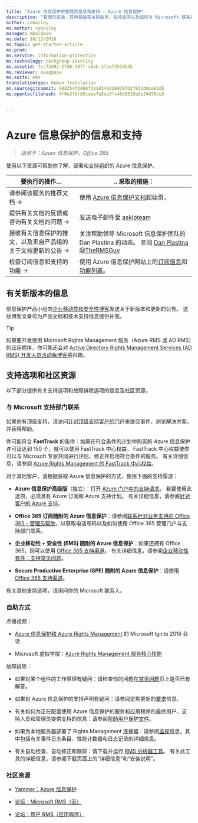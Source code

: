 ```yaml
---
title: "Azure 信息保护的管理员信息和支持 | Azure 信息保护"
description: "管理员资源，其中包括有关新版本、支持选项以及如何与 Microsoft 联系以报告问题的信息。"
author: cabailey
ms.author: cabailey
manager: mbaldwin
ms.date: 10/13/2016
ms.topic: get-started-article
ms.prod: 
ms.service: information-protection
ms.technology: techgroup-identity
ms.assetid: 7cc73d92-27d6-49ff-a8ab-2fae73519b4b
ms.reviewer: esaggese
ms.suite: ems
translationtype: Human Translation
ms.sourcegitcommit: 9d8354f2d68f211d349226970fd2f83dd0ce810b
ms.openlocfilehash: 4f0e3fbfd5caee7a5ea3fc40d8519a5e34d78cb5


---
```


# <a name="information-and-support-for-azure-information-protection"></a>Azure 信息保护的信息和支持

>*适用于：Azure 信息保护、Office 365*

使用以下资源可帮助你了解、部署和支持组织的 Azure 信息保护。

|要执行的操作…|.. 采取的措施：|
|----------------|---------------|
|请参阅该服务的推荐文档 →|使用 [Azure 信息保护文档](https://docs.microsoft.com/information-protection/)起始页。|
|提供有关文档的反馈或咨询有关文档的问题 →|发送电子邮件至 [askipteam](mailto:%20askipteam@microsoft.com?subject=Documentation%20feedback)|
|接收有关信息保护的推文，以及来自产品组的关于文档更新的公告 →|关注帮助领导 Microsoft 信息保护团队的 Dan Plastina 的动态。 参阅 [Dan Plastina @TheRMSGuy](https://twitter.com/TheRMSGuy)|
|检查订阅信息和支持的功能 →|使用 Azure 信息保护网站上的[订阅信息](https://www.microsoft.com/en-us/cloud-platform/azure-information-protection-pricing)和[功能列表](https://www.microsoft.com/en-us/cloud-platform/azure-information-protection-features)。|


## <a name="information-about-new-releases"></a>有关新版本的信息
信息保护产品小组向[企业移动性和安全性博客](https://blogs.technet.microsoft.com/enterprisemobility/?product=azure-rights-management-services)发送关于新版本和更新的公告。 这些博客文章可为产品文档和技术支持信息提供补充。

> [!TIP]
> 如果要开发使用 Microsoft Rights Management 服务（Azure RMS 或 AD RMS）的应用程序，你可能还会对 [Active Directory Rights Management Services (AD RMS) 开发人员活动角博客](https://blogs.msdn.microsoft.com/rms/)感兴趣。

## <a name="support-options-and-community-resources"></a>支持选项和社区资源
以下部分提供有关支持选项和故障排除选项的信息及社区资源。

### <a name="to-contact-microsoft-support"></a>与 Microsoft 支持部门联系

如果你有顶级支持，请访问[针对顶级支持客户的门户](https://premier.microsoft.com/)来提交事件、浏览解决方案，并获得帮助。

你可能符合 **FastTrack** 的条件：如果在符合条件的计划中购买的 Azure 信息保护许可证达到 150 个，就可以使用 FastTrack 中心权益。 FastTrack 中心权益使你可以与 Microsoft 专家共同进行评估、修正并启用符合条件的服务。 有关详细信息，请参阅 [Azure Rights Management 的 FastTrack 中心权益](https://technet.microsoft.com/library/mt607025.aspx)。

对于其他客户，请根据获取 Azure 信息保护的方式，使用下面的支持渠道：

- **Azure 信息保护高级版**（独立）：打开 [ Azure 门户中的支持请求](https://portal.azure.com/#blade/Microsoft_Azure_Support/HelpAndSupportBlade)。 若要使用此选项，必须具有 Azure 订阅和 Azure 支持计划。 有关详细信息，请参阅[针对客户的 Azure 支持](https://azure.microsoft.com/support/plans/)。 

- **Office 365 订阅随附的 Azure 信息保护**：请参阅[联系针对业务支持的 Office 365 - 管理员帮助](https://support.office.com/article/Contact-Office-365-for-business-support-Admin-Help-32a17ca7-6fa0-4870-8a8d-e25ba4ccfd4b)，以获取电话号码以及如何使用 Office 365 管理门户与支持部门联系。 

- **企业移动性 + 安全性 (EMS) 随附的 Azure 信息保护**：如果还拥有 Office 365，则可以使用 [Office 365 支持渠道](https://support.office.com/article/Contact-Office-365-for-business-support-Admin-Help-32a17ca7-6fa0-4870-8a8d-e25ba4ccfd4b)。 有关详细信息，请参阅[企业移动性套件：支持常见问题](https://technet.microsoft.com/dn932057.aspx)。

- **Secure Productive Enterprise (SPE) 随附的 Azure 信息保护**：请使用 [Office 365 支持渠道](https://support.office.com/article/Contact-Office-365-for-business-support-Admin-Help-32a17ca7-6fa0-4870-8a8d-e25ba4ccfd4b)。

有关其他支持选项，请询问你的 Microsoft 联系人。 

### <a name="selfhelp"></a>自助方式

点播视频：

- [Azure 信息保护和 Azure Rights Management](https://myignite.microsoft.com/videos?f=%5B%7B%22name%22:%22Azure%20Rights%20Management%22,%22facetName%22:%22products%22%7D,%7B%22name%22:%22Azure%20Information%20Protection%22,%22facetName%22:%22products%22%7D%5D) 的 Microsoft Ignite 2016 会话

- Microsoft 虚拟学院：[Azure Rights Management 服务核心技能](https://mva.microsoft.com/en-us/training-courses/azure-rights-management-services-core-skills-10500?l=QLoxMwuCB_1805094681)

故障排除：

- 如果对某个组件的工作原理有疑问：请检查你的问题在[常见问题](faqs.md)页上是否已有解答。

- 如果对 Azure 信息保护的支持声明有疑问：请参阅定期更新的[要求](requirements-azure-rms.md)信息。

- 有关如何为正在配置使用 Azure 信息保护的服务和应用程序的最终用户、支持人员和管理员提供支持的信息：请参阅[帮助用户保护文件](../deploy-use/help-users.md)。

- 如果为本地服务器部署了 Rights Management 连接器：请参阅[监视](../deploy-use/monitor-rms-connector.md)信息，其中包括有关事件日志条目、性能计数器和日志记录的详细信息。

- 有关自动检查、自动修正和跟踪：请下载并运行 [RMS 分析器工具](http://www.microsoft.com/en-us/download/details.aspx?id=46437)。 有关此工具的详细信息，请参阅下载页面上的“详细信息”和“安装说明”。 

### <a name="community-resources"></a>社区资源

-   [Yammer：Azure 信息保护](http://www.yammer.com/AskIPTeam)

-   [论坛：Microsoft RMS（云）](https://social.technet.microsoft.com/Forums/en-US/home?forum=rmscloud)

-   [论坛：用户 RMS（应用程序）](https://social.technet.microsoft.com/Forums/en-US/home?forum=rmsapps)




<!--HONumber=Nov16_HO2-->


